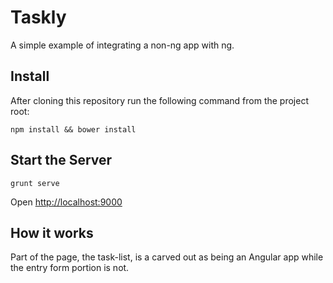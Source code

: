 Taskly
===

A simple example of integrating a non-ng app with ng.

Install
---

After cloning this repository run the following command from the project root:

	npm install && bower install
	
Start the Server
---
	
	grunt serve
	
Open [http://localhost:9000]('http://localhost:9000')

How it works
---
Part of the page, the task-list, is a carved out as being an Angular app while the entry form portion is not.
